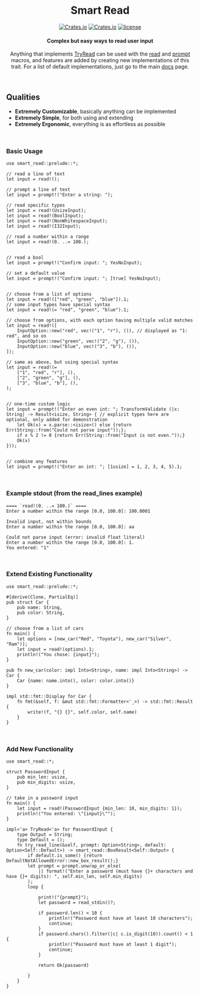 <center>

# Smart Read

[![Crates.io](https://img.shields.io/crates/v/smart-read.svg)](https://crates.io/crates/smart-read)
[![Crates.io](https://img.shields.io/crates/d/smart-read.svg)](https://crates.io/crates/smart-read)
[![license](https://img.shields.io/badge/license-MIT-blue.svg)](https://github.com/What42Pizza/rust-smart-read/blob/main/LICENSE)

#### Complex but easy ways to read user input

Anything that implements [TryRead](https://docs.rs/smart-read/latest/smart_read/trait.TryRead.html) can be used with the [read](https://docs.rs/smart-read/latest/smart_read/macro.read.html) and [prompt](https://docs.rs/smart-read/latest/smart_read/macro.prompt.html) macros, and features are added by creating new implementations of this trait. For a list of default implementations, just go to the main [docs](https://docs.rs/smart-read/latest/smart_read/) page.

</center>

<br>

## Qualities

- **Extremely Customizable**, basically anything can be implemented
- **Extremely Simple**, for both using and extending
- **Extremely Ergonomic**, everything is as effortless as possible

<br>

### Basic Usage

```
use smart_read::prelude::*;

// read a line of text
let input = read!();

// prompt a line of text
let input = prompt!("Enter a string: ");

// read specific types
let input = read!(UsizeInput);
let input = read!(BoolInput);
let input = read!(NonWhitespaceInput);
let input = read!(I32Input);

// read a number within a range
let input = read!(0. ..= 100.);


// read a bool
let input = prompt!("Confirm input: "; YesNoInput);

// set a default value
let input = prompt!("Confirm input: "; [true] YesNoInput);


// choose from a list of options
let input = read!(["red", "green", "blue"]).1;
// some input types have special syntax
let input = read!(= "red", "green", "blue").1;

// choose from options, with each option having multiple valid matches
let input = read!([
	InputOption::new("red", vec!("1", "r"), ()), // displayed as "1: red", and so on
	InputOption::new("green", vec!("2", "g"), ()),
	InputOption::new("blue", vec!("3", "b"), ()),
]);

// same as above, but using special syntax
let input = read!(=
	["1", "red", "r"], (),
	["2", "green", "g"], (),
	["3", "blue", "b"], (),
);


// one-time custom logic
let input = prompt!("Enter an even int: "; TransformValidate (|x: String| -> Result<isize, String> { // explicit types here are optional, only added for demonstration
	let Ok(x) = x.parse::<isize>() else {return Err(String::from("Could not parse input"));};
	if x % 2 != 0 {return Err(String::from("Input is not even."));}
	Ok(x)
}));


// combine any features
let input = prompt!("Enter an int: "; [1usize] = 1, 2, 3, 4, 5).1;
```

<br>

### Example stdout (from the read_lines example)

```
==== `read!(0. ..= 100.)` ====
Enter a number within the range [0.0, 100.0]: 100.0001

Invalid input, not within bounds
Enter a number within the range [0.0, 100.0]: aa 

Could not parse input (error: invalid float literal)
Enter a number within the range [0.0, 100.0]: 1.
You entered: "1"
```

<br>

### Extend Existing Functionality

```
use smart_read::prelude::*;

#[derive(Clone, PartialEq)]
pub struct Car {
	pub name: String,
	pub color: String,
}

// choose from a list of cars
fn main() {
	let options = [new_car("Red", "Toyota"), new_car("Silver", "Ram")];
	let input = read!(options).1;
	println!("You chose: {input}");
}

pub fn new_car(color: impl Into<String>, name: impl Into<String>) -> Car {
	Car {name: name.into(), color: color.into()}
}

impl std::fmt::Display for Car {
	fn fmt(&self, f: &mut std::fmt::Formatter<'_>) -> std::fmt::Result {
		write!(f, "{} {}", self.color, self.name)
	}
}
```

<br>

### Add New Functionality

```
use smart_read::*;

struct PasswordInput {
	pub min_len: usize,
	pub min_digits: usize,
}

// take in a password input
fn main() {
	let input = read!(PasswordInput {min_len: 10, min_digits: 1});
	println!("You entered: \"{input}\"");
}

impl<'a> TryRead<'a> for PasswordInput {
	type Output = String;
	type Default = ();
	fn try_read_line(&self, prompt: Option<String>, default: Option<Self::Default>) -> smart_read::BoxResult<Self::Output> {
		if default.is_some() {return DefaultNotAllowedError::new_box_result();}
		let prompt = prompt.unwrap_or_else(
			|| format!("Enter a password (must have {}+ characters and have {}+ digits): ", self.min_len, self.min_digits)
		);
		loop {
			
			print!("{prompt}");
			let password = read_stdin()?;
			
			if password.len() < 10 {
				println!("Password must have at least 10 characters");
				continue;
			}
			if password.chars().filter(|c| c.is_digit(10)).count() < 1 {
				println!("Password must have at least 1 digit");
				continue;
			}
			
			return Ok(password)
			
		}
	}
}
```

